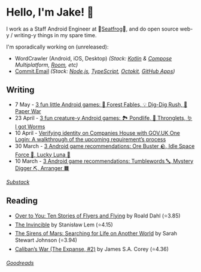   # Hello, I'm Jake! 👋

I work as a Staff Android Engineer at 🐸[Seatfrog](https://seatfrog.com/)🐸, and do open source web-y / writing-y things in my spare time. 

I'm sporadically working on (unreleased): 
- WordCrawler (Android, iOS, Desktop) *(Stack: [Kotlin](https://kotlinlang.org/docs/multiplatform.html) & [Compose](https://www.jetbrains.com/compose-multiplatform/) Multiplatform, [Room](https://developer.android.com/kotlin/multiplatform/room), etc)*
- [Commit.Email](https://commit.email) *(Stack: [Node.js](https://nodejs.org/en), [TypeScript](https://www.typescriptlang.org/), [Octokit](https://github.com/octokit/octokit.js), [GitHub Apps](https://github.com/marketplace?type=apps))*

## Writing
<!-- feed start -->
- 7 May - [3 fun little Android games: 💸 Forest Fables, 💡 Dig-Dig Rush, 📃 Paper War](https://jakelee.co.uk/may-2025-android-games/)
- 23 April - [3 fun creature-y Android games: 🏞️ Pondlife, 👾 Thronglets, 🪱 I got Worms](https://jakelee.co.uk/april-android-games-2025/)
- 10 April - [Verifying identity on Companies House with GOV.UK One Login: A walkthrough of the upcoming requirement’s process](https://jakelee.co.uk/verifying-identity-on-companies-house-with-one-login/)
- 30 March - [3 Android game recommendations: Ore Buster 🪨, Idle Space Force 🚀, Lucky Luna 🦊](https://jakelee.co.uk/android-games-apr-25/)
- 10 March - [3 Android game recommendations: Tumblewords 🔤, Mystery Digger ⛏️, Arranger 🟧](https://jakelee.co.uk/android-games-mar-25/)
<!-- feed end -->
*[Substack](https://jakeweeklee.substack.com)*

## Reading
<!-- GOODREADS-LIST:START -->
- [Over to You: Ten Stories of Flyers and Flying](https://www.goodreads.com/review/show/7598331794?utm_medium=api&utm_source=rss) by Roald Dahl (⭐️3.85)
- [The Invincible](https://www.goodreads.com/review/show/7597519649?utm_medium=api&utm_source=rss) by Stanisław Lem (⭐️4.15)
- [The Sirens of Mars: Searching for Life on Another World](https://www.goodreads.com/review/show/6495246169?utm_medium=api&utm_source=rss) by Sarah Stewart Johnson (⭐️3.94)
- [Caliban’s War (The Expanse, #2)](https://www.goodreads.com/review/show/7232812574?utm_medium=api&utm_source=rss) by James S.A. Corey (⭐️4.36)
<!-- GOODREADS-LIST:END -->
*[Goodreads](https://goodreads.com/jakesteam)*
